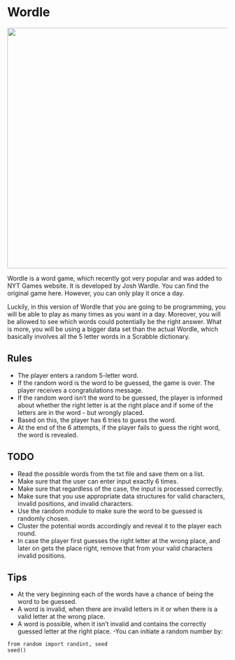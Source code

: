 # Wordle

<img src="https://assets2.rockpapershotgun.com/wordle-past-answers-header.jpg/BROK/thumbnail/1200x630/wordle-past-answers-header.jpg" width=550>

Wordle is a word game, which recently got very popular and was added to NYT Games website. It is developed by Josh Wardle. You can find the original game here. However, you can only play it once a day.

Luckily, in this version of Wordle that you are going to be programming, you will be able to play as many times as you want in a day. Moreover, you will be allowed to see which words could potentially be the right answer. What is more, you will be using a bigger data set than the actual Wordle, which basically involves all the 5 letter words in a Scrabble dictionary.


## Rules
- The player enters a random 5-letter word.
- If the random word is the word to be guessed, the game is over. The player receives a congratulations message.
- If the random word isn’t the word to be guessed, the player is informed about whether the right letter is at the right place and if some of the letters are in the word - but wrongly placed.<br>
- Based on this, the player has 6 tries to guess the word.
- At the end of the 6 attempts, if the player fails to guess the right word, the word is revealed.<br>

## TODO
- Read the possible words from the txt file and save them on a list.
- Make sure that the user can enter input exactly 6 times.
- Make sure that regardless of the case, the input is processed correctly.
- Make sure that you use appropriate data structures for valid characters, invalid positions, and invalid characters.
- Use the random module to make sure the word to be guessed is randomly chosen.
- Cluster the potential words accordingly and reveal it to the player each round.
- In case the player first guesses the right letter at the wrong place, and later on gets the place right, remove that from your valid characters invalid positions.

## Tips
- At the very beginning each of the words have a chance of being the word to be guessed.
- A word is invalid, when there are invalid letters in it or when there is a valid letter at the wrong place.
- A word is possible, when it isn’t invalid and contains the correctly guessed letter at the right place.
 -You can initiate a random number by:
```
from random import randint, seed
seed()
```
